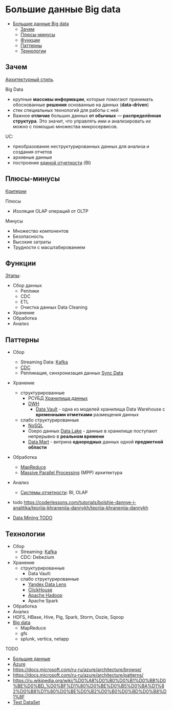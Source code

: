 # Большие данные Big data

- [Большие данные Big data](#большие-данные-big-data)
	- [Зачем](#зачем)
	- [Плюсы-минусы](#плюсы-минусы)
	- [Функции](#функции)
	- [Паттерны](#паттерны)
	- [Технологии](#технологии)

## Зачем

[Архитектурный стиль](../arch.styles.md).

Big Data

- крупные __массивы информации__, которые помогают принимать обоснованные __решения__ основанные на данных (__data-driven__)
- стек специальных технологий для работы с ней
- Важное __отличие__ больших данных __от обычных__ — __распределённая структура__. Это значит, что управлять ими и анализировать их можно с помощью множества микросервисов.

UC:

- преобразование неструктурированных данных для анализа и создания отчетов
- архивные данные
- построение [единой отчетности](../system.class/report.md) (BI)

## Плюсы-минусы

[Критерии](../arch.criteria.md)

Плюсы

- Изоляция OLAP операций от OLTP

Минусы

- Множество компонентов
- Безопасность
- Высокие затраты
- Трудности с масштабированием

## Функции

[Этапы](https://practicum.yandex.ru/blog/chto-takoe-big-data/):

- Сбор данных
  - Реплики
  - CDC
  - ETL
  - Очистка данных Data Cleaning
- Хранение
- Обработка
- Анализ

## Паттерны

- Сбор
  - Streaming Data: [Kafka](../../technology/middleware/messagebus/kafka.md)
  - [CDC](../system.class/cdc.md)
  - Репликация, синхронизация данных [Sync Data](../pattern/sync.data.md)
- Хранение
  - структурированные
    - РСУБД [Хранилища данных](../store.md)
    - [DWH](../system.class/dwh.md)
      - [Data Vault](../pattern/system.design/data.vault.md) - одна из моделей хранилища Data Warehouse с __временными отметками__ размещения данных
  - слабо структурированные
    - [NoSQL](../store.nosql.md)
    - Озеро данных [Data Lake](../pattern/system.design/data.lake.md) - данные в хранилище поступают непрерывно в __реальном времени__
    - [Data Mart](../pattern/system.design/data.mart.md) - витрина __однородных__ данных одной __предметной области__
- Обработка
  - [MapReduce](../pattern/system.design/map.reduce.md)
  - [Massive Parallel Processing](mpp.md) (MPP) архитектура
- Анализ
  - [Системы отчетности](../system.class/report.md): BI, OLAP

- todo <https://coderlessons.com/tutorials/bolshie-dannye-i-analitika/teoriia-khraneniia-dannykh/teoriia-khraneniia-dannykh>
- [Data Mining TODO](https://coderlessons.com/tutorials/bolshie-dannye-i-analitika/teoriia-khraneniia-dannykh/21-data-mining-protiv-khranilishcha-dannykh)

## Технологии

- Сбор
  - Streaming: [Kafka](../../technology/middleware/messagebus/kafka.md)
  - CDC: Debezium
- Хранение
  - структурированные
    - Data Vault: 
  - слабо структурированные
    - [Yandex Data Lens](../../technology/store/yandex.data.lens.md)
    - [ClickHouse](../../technology/store/clickhouse.md)
    - [Apache Hadoop](../../technology/store/apache.hadoop.md)
    - Apache Spark
- Обработка
- Анализ
- HDFS, HBase, Hive, Pig, Spark, Storm, Oozie, Sqoop
- [Big data](http://habrahabr.ru/post/272041/)
  - MapReduce
  - gfs  
  - splunk, vertica, netapp

TODO

- [Большие данные](https://docs.microsoft.com/ru-ru/azure/architecture/guide/architecture-styles/big-data)
- [Azure](https://docs.microsoft.com/en-us/azure/architecture/browse/)
- <https://docs.microsoft.com/ru-ru/azure/architecture/browse/>
- <https://docs.microsoft.com/ru-ru/azure/architecture/patterns/>
- <https://ru.wikipedia.org/wiki/%D0%A8%D0%B0%D0%B1%D0%BB%D0%BE%D0%BD_%D0%BF%D1%80%D0%BE%D0%B5%D0%BA%D1%82%D0%B8%D1%80%D0%BE%D0%B2%D0%B0%D0%BD%D0%B8%D1%8F>
- [Test DataSet](https://habr.com/ru/companies/edison/articles/480408/)